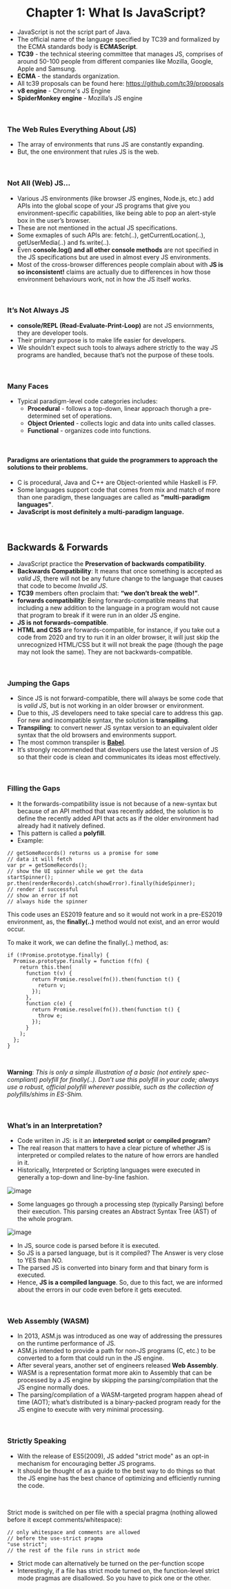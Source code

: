 <h1 align="center">Chapter 1: What Is JavaScript?</h1>

- JavaScript is not the script part of Java.
- The official name of the language specified by TC39 and formalized by the ECMA standards body is **ECMAScript**.
- **TC39** - the technical steering committee that manages JS, comprises of around 50-100 people from different companies like Mozilla, Google, Apple and Samsung.
- **ECMA** - the standards organization.
- All tc39 proposals can be found here: https://github.com/tc39/proposals
- **v8 engine** - Chrome's JS Engine
- **SpiderMonkey engine** - Mozilla’s JS engine

<br/>

### The Web Rules Everything About (JS)

- The array of environments that runs JS are constantly expanding.
- But, the one environment that rules JS is the web.

<br/>

### Not All (Web) JS...

- Various JS environments (like browser JS engines, Node.js, etc.) add APIs into the global scope of your JS programs that give you environment-specific capabilities, like being able to pop an alert-style box in the user’s browser.
- These are not mentioned in the actual JS specifications.
- Some exmaples of such APIs are: fetch(..), getCurrentLocation(..), getUserMedia(..) and fs.write(..).
- Even **console.log() and all other console methods** are not specified in the JS specifications but are used in almost every JS environments.
- Most of the cross-browser differences people complain about with **JS is so inconsistent!** claims are actually due to differences in how those environment behaviours work, not in how the JS itself works.

<br/>

### It’s Not Always JS

- **console/REPL (Read-Evaluate-Print-Loop)** are not JS enviornments, they are developer tools.
- Their primary purpose is to make life easier for developers.
- We shouldn’t expect such tools to always adhere strictly to the way JS programs are handled, because that’s not the purpose of these tools.

<br/>

### Many Faces

- Typical paradigm-level code categories includes:
  - **Procedural** - follows a top-down, linear approach thorugh a pre-determined set of operations.
  - **Object Oriented** - collects logic and data into units called classes.
  - **Functional** - organizes code into functions.

<br/>

#### Paradigms are orientations that guide the programmers to approach the solutions to their problems.
- C is procedural, Java and C++ are Object-oriented while Haskell is FP.
- Some languages support code that comes from mix and match of more than one paradigm, these languages are called as **"multi-paradigm languages"**.
- **JavaScript is most definitely a multi-paradigm language.**

<br/>

## Backwards & Forwards

- JavaScript practice the **Preservation of backwards compatibility**.
- **Backwards Compatibility**: It means that once something is accepted as *valid JS*, there will not be any future change to the language that causes that code to become *Invalid JS*.
- **TC39** members often proclaim that: **“we don’t break the web!”**.
- **forwards compatibility**: Being forwards-compatible means that including a new addition to the language in a program would not cause that program to break if it were run in an older JS engine.
- **JS is not forwards-compatible**.
- **HTML and CSS** are forwards-compatible, for instance, if you take out a code from 2020 and try to run it in an older browser, it will just skip the unrecognized HTML/CSS but it will not break the page (though the page may not look the same). They are not backwards-compatible.

<br/>

### Jumping the Gaps

- Since JS is not forward-compatible, there will always be some code that is *valid JS*, but is not working in an older browser or environment.
- Due to this, JS developers need to take special care to address this gap. For new and incompatible syntax, the solution is **transpiling**.
- **Transpiling**: to convert newer JS syntax version to an equivalent older syntax that the old browsers and environments support.
- The most common transpiler is **[Babel](https://babeljs.io/)**.
- It’s strongly recommended that developers use the latest version of JS so that their code is clean and communicates its ideas most effectively.

<br/>

### Filling the Gaps

- It the forwards-compatibility issue is not because of a new-syntax but because of an API method that was recently added, the solution is to define the recently added API that acts as if the older environment had already had it natively defined.
- This pattern is called a **polyfill**.
- Example:

```
// getSomeRecords() returns us a promise for some
// data it will fetch
var pr = getSomeRecords();
// show the UI spinner while we get the data
startSpinner();
pr.then(renderRecords).catch(showError).finally(hideSpinner);
// render if successful
// show an error if not
// always hide the spinner
```
This code uses an ES2019 feature and so it would not work in a pre-ES2019 environment, as, the **finally(..)** method would not exist, and an error would occur.

To make it work, we can define the finally(..) method, as:

```
if (!Promise.prototype.finally) {
  Promise.prototype.finally = function f(fn) {
    return this.then(
      function t(v) {
        return Promise.resolve(fn()).then(function t() {
          return v;
        });
      },
      function c(e) {
        return Promise.resolve(fn()).then(function t() {
          throw e;
        });
      }
    );
  };
}
```
<br/>

**Warning**: *This is only a simple illustration of a basic (not entirely spec-compliant) polyfill for finally(..). Don’t use this polyfill in your code; always use a robust, official polyfill wherever possible, such as the collection of polyfills/shims in ES-Shim.*

<br/>

### What’s in an Interpretation?

- Code wriiten in JS: is it an **interpreted script** or **compiled program**?
- The real reason that matters to have a clear picture of whether JS is interpreted or compiled relates to the nature of how errors are handled in it.
- Historically, Interpreted or Scripting languages were executed in generally a top-down and line-by-line fashion.

![image](https://user-images.githubusercontent.com/42200276/99537054-2fb18980-29d1-11eb-8825-1c46b838ab9a.png)

- Some languages go through a processing step (typically Parsing) before their execution. This parsing creates an Abstract Syntax Tree (AST) of the whole program.

![image](https://user-images.githubusercontent.com/42200276/99537130-4821a400-29d1-11eb-8b80-44fe10a25042.png)

- In JS, source code is parsed before it is executed.
- So JS is a parsed language, but is it compiled? The Answer is very close to YES than NO.
- The parsed JS is converted into binary form and that binary form is executed.
- Hence, **JS is a compiled language**. So, due to this fact, we are informed about the errors in our code even before it gets executed.

<br/>

### Web Assembly (WASM)

- In 2013, ASM.js was introduced as one way of addressing the pressures on the runtime performance of JS.
- ASM.js intended to provide a path for non-JS programs (C, etc.) to be converted to a form that could run in the JS engine.
- After several years, another set of engineers released **Web Assembly**.
- WASM is a representation format more akin to Assembly that can be processed by a JS engine by skipping the parsing/compilation that the JS engine normally does.
- The parsing/compilation of a WASM-targeted program happen ahead of time (AOT); what’s distributed is a binary-packed program ready for the JS engine to execute with very minimal processing.

<br/>

### Strictly Speaking

- With the release of ES5(2009), JS added "strict mode" as an opt-in mechanism for encouraging better JS programs.
- It should be thought of as a guide to the best way to do things so that the JS engine has the best chance of optimizing and efficiently running the code.

<br/>

Strict mode is switched on per file with a special pragma (nothing allowed before it except comments/whitespace):

```
// only whitespace and comments are allowed
// before the use-strict pragma
"use strict";
// the rest of the file runs in strict mode
```

- Strict mode can alternatively be turned on the per-function scope
- Interestingly, if a file has strict mode turned on, the function-level strict mode pragmas are disallowed. So you have to pick one or the other.

